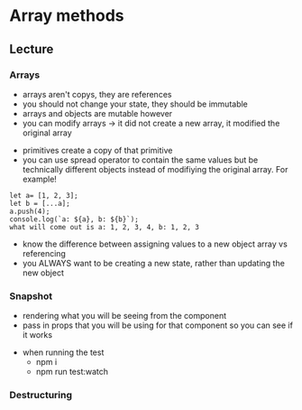 # Array methods

## Lecture

### Arrays

- arrays aren't copys, they are references
- you should not change your state, they should be immutable
- arrays and objects are mutable however
- you can modify arrays -> it did not create a new array, it modified the original array

* primitives create a copy of that primitive
* you can use spread operator to contain the same values but be technically different objects instead of modifiying the original array. For example!

```
let a= [1, 2, 3];
let b = [...a];
a.push(4);
console.log(`a: ${a}, b: ${b}`);
what will come out is a: 1, 2, 3, 4, b: 1, 2, 3
```

- know the difference between assigning values to a new object array vs referencing
- you ALWAYS want to be creating a new state, rather than updating the new object

### Snapshot

- rendering what you will be seeing from the component
- pass in props that you will be using for that component so you can see if it works

* when running the test
  - npm i
  - npm run test:watch

### Destructuring
